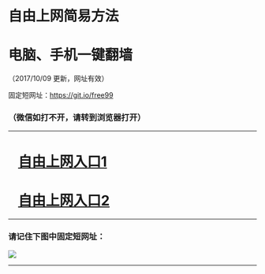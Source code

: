 ﻿# 自由上网简易方法

# 电脑、手机一键翻墙

（2017/10/09 更新，网址有效）

固定短网址：https://git.io/free99

### （微信如打不开，请转到浏览器打开）


***





# &nbsp;&nbsp; <a href="http://ft1626127107.fwq-tz-1001.info/fwqtz01.html?t=100900120914 " target="_blank">自由上网入口1</a>
# &nbsp;&nbsp; <a href="http://ft133022036.fwq-tz-1002.info/fwqtz02.html?t=100900120872 " target="_blank">自由上网入口2</a>
***

### 请记住下图中固定短网址：

<img src="https://s3-us-west-2.amazonaws.com/fwq-1001/yjfq-20170905okok.png" /> 


***

